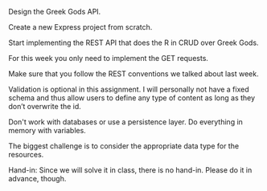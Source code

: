 Design the Greek Gods API.

Create a new Express project from scratch.

Start implementing the REST API that does the R in CRUD over Greek Gods.

For this week you only need to implement the GET requests.

Make sure that you follow the REST conventions we talked about last week.

Validation is optional in this assignment. I will personally not have a fixed schema and thus allow users to define any type of content as long as they don’t overwrite the id.

Don't work with databases or use a persistence layer. Do everything in memory with variables.

The biggest challenge is to consider the appropriate data type for the resources.

Hand-in: Since we will solve it in class, there is no hand-in. Please do it in advance, though.